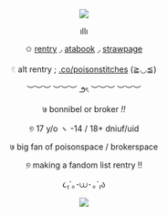 <p align="center">
  <img src="https://files.catbox.moe/qgz7mw.webp">
</p>

<div align="center">

ıllı

✩ [rentry](https://rentry.co/mirroredgem) ◞ [atabook](https://mirrorgem.atabook.org) ◞ [strawpage](https://mirrorgem.straw.page)

𓏲 alt rentry ; [.co/poisonstitches](https://rentry.co/poisonstitches) (≧◡≦)

︶︶︶  ︶︶︶ ౨ৎ ︶︶︶  ︶︶︶

७ bonnibel or broker *!!*

୭ 17 y/o ヽ -14 / 18+ dniuf/uid

७ big fan of poisonspace / brokerspace 

୭ making a fandom list rentry !! 

૮₍´｡･⩊･ ｡`₎ა 

</div>

<p align="center">
  <img src="https://files.catbox.moe/nnu2le.webp">
</p>

